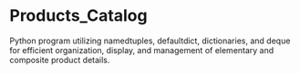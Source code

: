 # Products_Catalog
Python program utilizing namedtuples, defaultdict, dictionaries, and deque for efficient organization, display, and management of elementary and composite product details.
